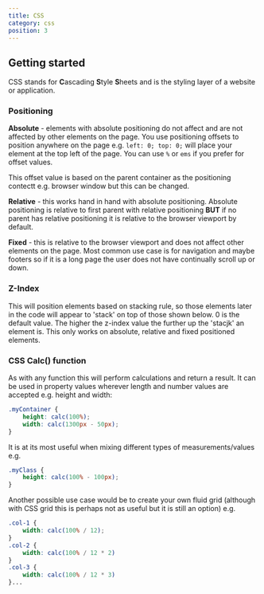 ```yaml
---
title: CSS
category: css
position: 3
---
```


## Getting started

CSS stands for **C**ascading **S**tyle **S**heets and is the styling layer of a website or application.

### Positioning

**Absolute** - elements with absolute positioning do not affect and are not affected by other elements on the page. You use positioning offsets to position anywhere on the page e.g. `left: 0; top: 0;` will place your element at the top left of the page. You can use `%` or `ems` if you prefer for offset values.

This offset value is based on the parent container as the positioning contectt e.g. browser window but this can be changed.

**Relative** - this works hand in hand with absolute positioning. Absolute positioning is relative to first parent with relative positioning __BUT__ if no parent has relative positioning it is relative to the browser viewport by default.

**Fixed** - this is relative to the browser viewport and does not affect other elements on the page. Most common use case is for navigation and maybe footers so if it is a long page the user does not have continually scroll up or down.

### Z-Index

This will position elements based on stacking rule, so those elements later in the code will appear to 'stack' on top of those shown below. 0 is the default value. The higher the z-index value the further up the 'stacjk' an element is. This only works on absolute, relative and fixed positioned elements. 


### CSS Calc() function

As with any function this will perform calculations and return a result. It can be used in property values wherever length and number values are accepted e.g. height and width:

```css
.myContainer {
    height: calc(100%);
    width: calc(1300px - 50px);
}
```

It is at its most useful when mixing different types of measurements/values e.g.

```css
.myClass {
    height: calc(100% - 100px);
}
```

Another possible use case would be to create your own fluid grid (although with CSS grid this is perhaps not as useful but it is still an option) e.g.

```css
.col-1 {
    width: calc(100% / 12);
}
.col-2 {
    width: calc(100% / 12 * 2)
}
.col-3 {
    width: calc(100% / 12 * 3)
}...
```
